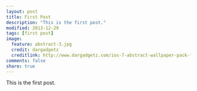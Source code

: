 ```yaml
---
layout: post
title: First Post
description: "This is the first post."
modified: 2013-12-29
tags: [first post]
image:
  feature: abstract-3.jpg
  credit: dargadgetz
  creditlink: http://www.dargadgetz.com/ios-7-abstract-wallpaper-pack-for-iphone-5-and-ipod-touch-retina/
comments: false
share: true
---
```


This is the first post.
